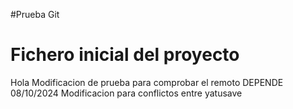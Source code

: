 #Prueba Git
# Fichero inicial del proyecto
Hola
Modificacion de prueba para comprobar el remoto
DEPENDE 08/10/2024
Modificacion para conflictos entre yatusave
